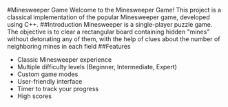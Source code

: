 #Minesweeper Game
Welcome to the Minesweeper Game! This project is a classical implementation of the popular Minesweeper game, developed using C++.
##Introduction
Minesweeper is a single-player puzzle game. The objective is to clear a rectangular board containing hidden "mines" without detonating any of them, with the help of clues about the number of neighboring mines in each field
##Features
 - Classic Minesweeper experience
 - Multiple difficulty levels (Beginner, Intermediate, Expert)
 - Custom game modes
 - User-friendly interface
 - Timer to track your progress
 - High scores
